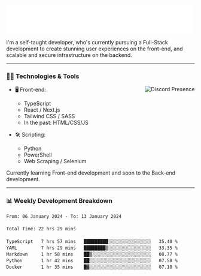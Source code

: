 <img src="assets/wave.svg" alt=":wave:" />

I'm a self-taught developer, who's currently pursuing a Full-Stack development to create stunning user experiences on the front-end, and scalable and secure infrastructure on the backend.

---

### 🧑‍💻 Technologies & Tools

<a href="https://discord.com/users/414304208649453568" target="_blank" rel="nofollow">
   <img src="https://lanyard-profile-readme.vercel.app/api/414304208649453568?idleMessage=Probably%20doing%20something%20else..." alt="Discord Presence" align="right">
</a>

- 🖥️ Front-end:

  - TypeScript
  - React / Next.js
  - Tailwind CSS / SASS
  - In the past: HTML/CSS/JS

- 🛠 Scripting:

  - Python
  - PowerShell
  - Web Scraping / Selenium

Currently learning Front-end development and soon to the Back-end development.

---

### 📊 Weekly Development Breakdown

<!-- ![ccrsxx's GitHub Stats](https://github-readme-stats.vercel.app/api?username=ccrsxx&count_private=true&theme=tokyonight) -->
<!-- ![ccrsxx's Top Langs](https://github-readme-stats.vercel.app/api/top-langs/?username=ccrsxx&hide=lua,java,html&theme=tokyonight) -->

<!--START_SECTION:waka-->

```txt
From: 06 January 2024 - To: 13 January 2024

Total Time: 22 hrs 29 mins

TypeScript   7 hrs 57 mins   █████████░░░░░░░░░░░░░░░░   35.40 %
YAML         7 hrs 29 mins   ████████▒░░░░░░░░░░░░░░░░   33.35 %
Markdown     1 hr 58 mins    ██▒░░░░░░░░░░░░░░░░░░░░░░   08.77 %
Python       1 hr 42 mins    ██░░░░░░░░░░░░░░░░░░░░░░░   07.58 %
Docker       1 hr 35 mins    █▓░░░░░░░░░░░░░░░░░░░░░░░   07.10 %
```

<!--END_SECTION:waka-->
